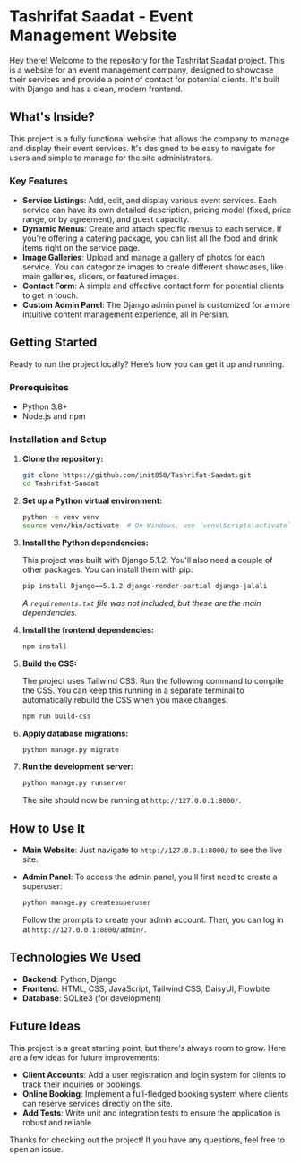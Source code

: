 # Tashrifat Saadat - Event Management Website

Hey there! Welcome to the repository for the Tashrifat Saadat project. This is a website for an event management company, designed to showcase their services and provide a point of contact for potential clients. It's built with Django and has a clean, modern frontend.

## What's Inside?

This project is a fully functional website that allows the company to manage and display their event services. It's designed to be easy to navigate for users and simple to manage for the site administrators.

### Key Features

*   **Service Listings**: Add, edit, and display various event services. Each service can have its own detailed description, pricing model (fixed, price range, or by agreement), and guest capacity.
*   **Dynamic Menus**: Create and attach specific menus to each service. If you're offering a catering package, you can list all the food and drink items right on the service page.
*   **Image Galleries**: Upload and manage a gallery of photos for each service. You can categorize images to create different showcases, like main galleries, sliders, or featured images.
*   **Contact Form**: A simple and effective contact form for potential clients to get in touch.
*   **Custom Admin Panel**: The Django admin panel is customized for a more intuitive content management experience, all in Persian.

## Getting Started

Ready to run the project locally? Here’s how you can get it up and running.

### Prerequisites

*   Python 3.8+
*   Node.js and npm

### Installation and Setup

1.  **Clone the repository:**

    ```bash
    git clone https://github.com/init050/Tashrifat-Saadat.git
    cd Tashrifat-Saadat
    ```

2.  **Set up a Python virtual environment:**

    ```bash
    python -m venv venv
    source venv/bin/activate  # On Windows, use `venv\Scripts\activate`
    ```

3.  **Install the Python dependencies:**

    This project was built with Django 5.1.2. You'll also need a couple of other packages. You can install them with pip:

    ```bash
    pip install Django==5.1.2 django-render-partial django-jalali
    ```
    *A `requirements.txt` file was not included, but these are the main dependencies.*

4.  **Install the frontend dependencies:**

    ```bash
    npm install
    ```

5.  **Build the CSS:**

    The project uses Tailwind CSS. Run the following command to compile the CSS. You can keep this running in a separate terminal to automatically rebuild the CSS when you make changes.

    ```bash
    npm run build-css
    ```

6.  **Apply database migrations:**

    ```bash
    python manage.py migrate
    ```

7.  **Run the development server:**

    ```bash
    python manage.py runserver
    ```

    The site should now be running at `http://127.0.0.1:8000/`.

## How to Use It

*   **Main Website**: Just navigate to `http://127.0.0.1:8000/` to see the live site.
*   **Admin Panel**: To access the admin panel, you'll first need to create a superuser:

    ```bash
    python manage.py createsuperuser
    ```

    Follow the prompts to create your admin account. Then, you can log in at `http://127.0.0.1:8000/admin/`.

## Technologies We Used

*   **Backend**: Python, Django
*   **Frontend**: HTML, CSS, JavaScript, Tailwind CSS, DaisyUI, Flowbite
*   **Database**: SQLite3 (for development)

## Future Ideas

This project is a great starting point, but there's always room to grow. Here are a few ideas for future improvements:

*   **Client Accounts**: Add a user registration and login system for clients to track their inquiries or bookings.
*   **Online Booking**: Implement a full-fledged booking system where clients can reserve services directly on the site.
*   **Add Tests**: Write unit and integration tests to ensure the application is robust and reliable.

Thanks for checking out the project! If you have any questions, feel free to open an issue.
